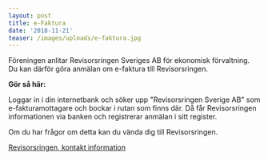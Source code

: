 ```yaml
---
layout: post
title: e-Faktura
date: '2018-11-21'
teaser: /images/uploads/e-faktura.jpg
---
```

Föreningen anlitar Revisorsringen Sveriges AB för ekonomisk förvaltning. Du kan därför göra anmälan om e-faktura till Revisorsringen. 

**Gör så här:**

Loggar in i din internetbank och söker upp "Revisorsringen Sverige AB" som e-fakturamottagare och bockar i rutan som finns där. Då får Revisorsringen informationen via banken och registrerar anmälan i sitt register. 

Om du har frågor om detta kan du vända dig till Revisorsringen.

[Revisorsringen, kontakt information](http://www.revisorsringen.se/kontakt/goteborg/)

